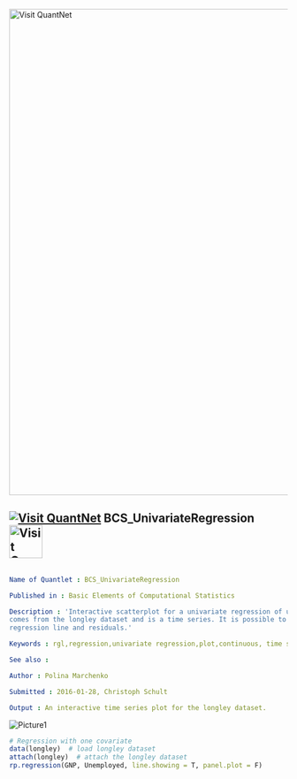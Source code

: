 
[<img src="https://github.com/QuantLet/Styleguide-and-FAQ/blob/master/pictures/banner.png" width="880" alt="Visit QuantNet">](http://quantlet.de/index.php?p=info)

## [<img src="https://github.com/QuantLet/Styleguide-and-Validation-procedure/blob/master/pictures/qloqo.png" alt="Visit QuantNet">](http://quantlet.de/) **BCS_UnivariateRegression** [<img src="https://github.com/QuantLet/Styleguide-and-Validation-procedure/blob/master/pictures/QN2.png" width="60" alt="Visit QuantNet 2.0">](http://quantlet.de/d3/ia)

```yaml

Name of Quantlet : BCS_UnivariateRegression

Published in : Basic Elements of Computational Statistics

Description : 'Interactive scatterplot for a univariate regression of unemployment on GNP. The data
comes from the longley dataset and is a time series. It is possible to include and exclude the
regression line and residuals.'

Keywords : rgl,regression,univariate regression,plot,continuous, time series,plot,scatterplot

See also :

Author : Polina Marchenko

Submitted : 2016-01-28, Christoph Schult

Output : An interactive time series plot for the longley dataset.

```

![Picture1](BCS_UnivariateRegression.png)


```r
# Regression with one covariate
data(longley)  # load longley dataset
attach(longley)  # attach the longley dataset
rp.regression(GNP, Unemployed, line.showing = T, panel.plot = F)
```
